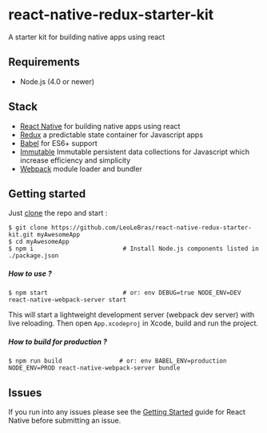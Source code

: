 # react-native-redux-starter-kit
A starter kit for building native apps using react

## Requirements
- Node.js (4.0 or newer)


## Stack
- [React Native](https://facebook.github.io/react-native/) for building native apps using react
- [Redux](http://rackt.github.io/redux/index.html) a predictable state container for Javascript apps
- [Babel](http://babeljs.io/) for ES6+ support
- [Immutable](https://facebook.github.io/immutable-js/) Immutable persistent data collections for Javascript which increase efficiency and simplicity
- [Webpack](https://webpack.github.io/) module loader and bundler



## Getting started

Just [clone](github-windows://openRepo/https://github.com/LeoLeBras/react-native-redux-starter-kit.git) the repo
and start :

```shell
$ git clone https://github.com/LeoLeBras/react-native-redux-starter-kit.git myAwesomeApp
$ cd myAwesomeApp
$ npm i                         # Install Node.js components listed in ./package.json
```

##### How to use ?

```shell
$ npm start                     # or: env DEBUG=true NODE_ENV=DEV react-native-webpack-server start
```

This will start a lightweight development server (webpack dev server) with live reloading.
Then open `App.xcodeproj` in Xcode, build and run the project.

##### How to build for production ?

```shell
$ npm run build                # or: env BABEL_ENV=production NODE_ENV=PROD react-native-webpack-server bundle
```


## Issues
If you run into any issues please see the [Getting Started](http://facebook.github.io/react-native/docs/getting-started.html) guide for React Native before submitting an issue.

